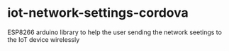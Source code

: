 # iot-network-settings-cordova
ESP8266 arduino library to help the user sending the network seetings to the IoT device wirelessly 
